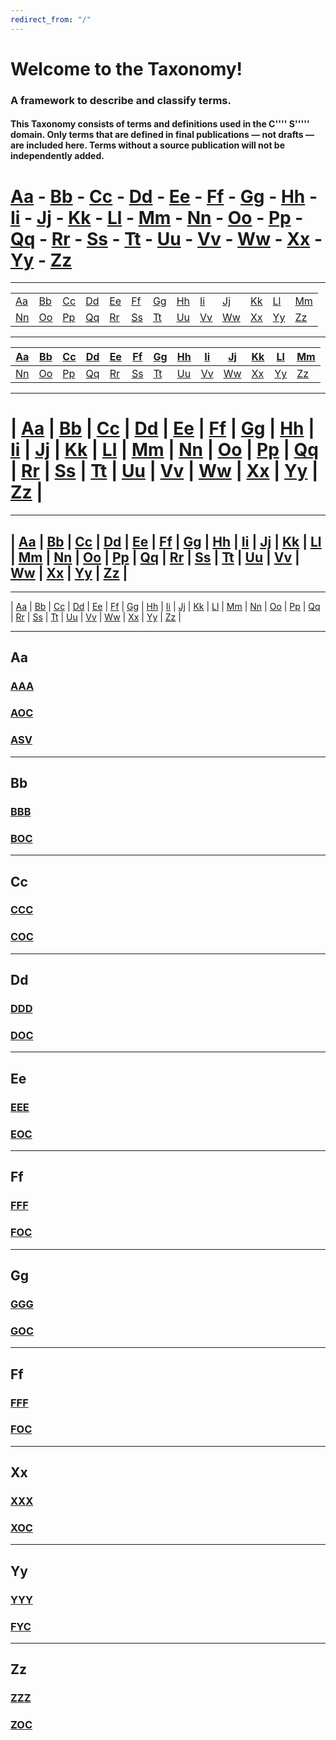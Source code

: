 ```yaml
---
redirect_from: "/"
---
```


# Welcome to the Taxonomy! 

### A framework to describe and classify terms.

#### This Taxonomy consists of terms and definitions used in the C'''' S'''''  domain. Only terms that are defined in final publications — not drafts — are included here. Terms without a source publication will not be independently added.

# [Aa](#aa) - [Bb](#bb) - [Cc](#cc) - [Dd](#dd) - [Ee](#ee) - [Ff](#ff) - [Gg](#gg) - [Hh](#hh) - [Ii](#ii) - [Jj](#jj) - [Kk](#kk) - [Ll](#ll) - [Mm](#mm) - [Nn](#nn) - [Oo](#oo) - [Pp](#pp) - [Qq](#qq) - [Rr](#rr) - [Ss](#ss) - [Tt](#tt) - [Uu](#uu) - [Vv](#vv) - [Ww](#ww) - [Xx](#xx) - [Yy](#yy) - [Zz](#zz)
***
 |           |           |           |           |           |           |           |           |           |           |           |           |           |
 | --------- | --------- | --------- | --------- | --------- | --------- | --------- | --------- | --------- | --------- | --------- | --------- | --------- |
 | [Aa](#aa) | [Bb](#bb) | [Cc](#cc) | [Dd](#dd) | [Ee](#ee) | [Ff](#ff) | [Gg](#gg) | [Hh](#hh) | [Ii](#ii) | [Jj](#jj) | [Kk](#kk) | [Ll](#ll) | [Mm](#mm) |
 | [Nn](#nn) | [Oo](#oo) | [Pp](#pp) | [Qq](#qq) | [Rr](#rr) | [Ss](#ss) | [Tt](#tt) | [Uu](#uu) | [Vv](#vv) | [Ww](#ww) | [Xx](#xx) | [Yy](#yy) | [Zz](#zz) |
***
 | [Aa](#aa) | [Bb](#bb) | [Cc](#cc) | [Dd](#dd) | [Ee](#ee) | [Ff](#ff) | [Gg](#gg) | [Hh](#hh) | [Ii](#ii) | [Jj](#jj) | [Kk](#kk) | [Ll](#ll) | [Mm](#mm) |
 | --------- | --------- | --------- | --------- | --------- | --------- | --------- | --------- | --------- | --------- | --------- | --------- | --------- |
 | [Nn](#nn) | [Oo](#oo) | [Pp](#pp) | [Qq](#qq) | [Rr](#rr) | [Ss](#ss) | [Tt](#tt) | [Uu](#uu) | [Vv](#vv) | [Ww](#ww) | [Xx](#xx) | [Yy](#yy) | [Zz](#zz) |
*** 
# | [Aa](#aa) | [Bb](#bb) | [Cc](#cc) | [Dd](#dd) | [Ee](#ee) | [Ff](#ff) | [Gg](#gg) | [Hh](#hh) | [Ii](#ii) | [Jj](#jj) | [Kk](#kk) | [Ll](#ll) | [Mm](#mm) | [Nn](#nn) | [Oo](#oo) | [Pp](#pp) | [Qq](#qq) | [Rr](#rr) | [Ss](#ss) | [Tt](#tt) | [Uu](#uu) | [Vv](#vv) | [Ww](#ww) | [Xx](#xx) | [Yy](#yy) | [Zz](#zz) |
***
## | [Aa](#aa) | [Bb](#bb) | [Cc](#cc) | [Dd](#dd) | [Ee](#ee) | [Ff](#ff) | [Gg](#gg) | [Hh](#hh) | [Ii](#ii) | [Jj](#jj) | [Kk](#kk) | [Ll](#ll) | [Mm](#mm) | [Nn](#nn) | [Oo](#oo) | [Pp](#pp) | [Qq](#qq) | [Rr](#rr) | [Ss](#ss) | [Tt](#tt) | [Uu](#uu) | [Vv](#vv) | [Ww](#ww) | [Xx](#xx) | [Yy](#yy) | [Zz](#zz) |
***
| [Aa](#aa) | [Bb](#bb) | [Cc](#cc) | [Dd](#dd) | [Ee](#ee) | [Ff](#ff) | [Gg](#gg) | [Hh](#hh) | [Ii](#ii) | [Jj](#jj) | [Kk](#kk) | [Ll](#ll) | [Mm](#mm) | [Nn](#nn) | [Oo](#oo) | [Pp](#pp) | [Qq](#qq) | [Rr](#rr) | [Ss](#ss) | [Tt](#tt) | [Uu](#uu) | [Vv](#vv) | [Ww](#ww) | [Xx](#xx) | [Yy](#yy) | [Zz](#zz) |
***

## Aa
### [AAA](AAA.md)
### [AOC](AOC.md)
### [ASV](ASV.md)

***
## Bb
### [BBB](BBB.md)
### [BOC](BOC.md)

***
## Cc
### [CCC](CCC.md)
### [COC](COC.md)

***
## Dd
### [DDD](DDD.md)
### [DOC](DOC.md)

***
## Ee
### [EEE](EEE.md)
### [EOC](EOC.md)

***
## Ff
### [FFF](FFF.md)
### [FOC](FOC.md)

***
## Gg
### [GGG](GGG.md)
### [GOC](gOC.md)

***
## Ff
### [FFF](FFF.md)
### [FOC](FOC.md)

***
## Xx
### [XXX](XXX.md)
### [XOC](XOC.md)

***
## Yy
### [YYY](YYY.md)
### [FYC](YOC.md)

***
## Zz
### [ZZZ](ZZZ.md)
### [ZOC](ZOC.md)






